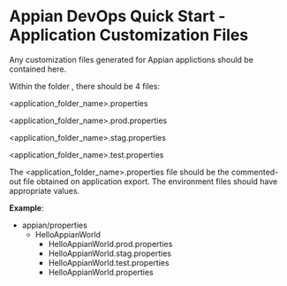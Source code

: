 # Appian DevOps Quick Start - Application Customization Files

Any customization files generated for Appian applictions should be contained here. 

Within the folder <Application Name>, there should be 4 files:

<application_folder_name>.properties

<application_folder_name>.prod.properties

<application_folder_name>.stag.properties

<application_folder_name>.test.properties

The <application_folder_name>.properties file should be the commented-out file obtained on application export. The environment files should have appropriate values. 

**Example**:

* appian/properties
    * HelloAppianWorld
        * HelloAppianWorld.prod.properties
        * HelloAppianWorld.stag.properties
        * HelloAppianWorld.test.properties
        * HelloAppianWorld.properties
